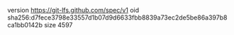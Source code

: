 version https://git-lfs.github.com/spec/v1
oid sha256:d7fece3798e33557d1b07d9d6633fbb8839a73ec2de5be86a397b8ca1bb0142b
size 4597
